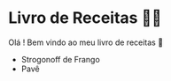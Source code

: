 # Livro de Receitas :man_cook:

Olá ! Bem vindo ao meu livro de receitas :wave:

- Strogonoff de Frango
- Pavê